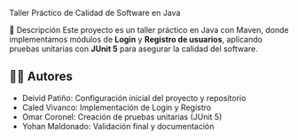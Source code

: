 Taller Práctico de Calidad de Software en Java

📌 Descripción
Este proyecto es un taller práctico en Java con Maven, donde implementamos
módulos de **Login** y **Registro de usuarios**, aplicando pruebas unitarias
con **JUnit 5** para asegurar la calidad del software.

## 👨‍💻 Autores
- Deivid Patiño: Configuración inicial del proyecto y repositorio
- Caled Vivanco: Implementación de Login y Registro
- Omar Coronel: Creación de pruebas unitarias (JUnit 5)
- Yohan Maldonado: Validación final y documentación
